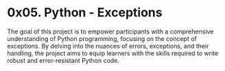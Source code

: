 # 0x05. Python - Exceptions
The goal of this project is to empower participants with a comprehensive understanding of Python programming, focusing on the concept of exceptions. By delving into the nuances of errors, exceptions, and their handling, the project aims to equip learners with the skills required to write robust and error-resistant Python code.